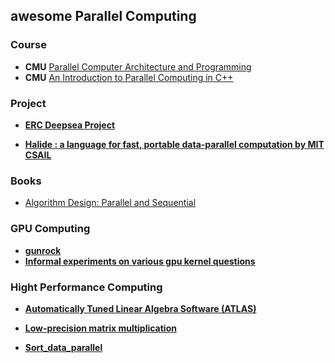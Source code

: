 ## awesome Parallel Computing
### Course
- **CMU** [Parallel Computer Architecture and Programming](http://15418.courses.cs.cmu.edu/fall2017/)
- **CMU** [An Introduction to Parallel Computing in C++](https://www.cs.cmu.edu/~15210/pasl.html#_c_background)


### Project
- [**ERC Deepsea Project**](http://deepsea.inria.fr/)

- [**Halide : a language for fast, portable data-parallel computation by MIT CSAIL**](https://github.com/halide/Halide)

### Books
- [Algorithm Design: Parallel and Sequential](http://www.parallel-algorithms-book.com/)

### GPU Computing
- [**gunrock**](https://github.com/gunrock/gunrock)
- [**Informal experiments on various gpu kernel questions**](https://github.com/hughperkins/gpu-experiments)

### Hight Performance Computing
- [**Automatically Tuned Linear Algebra Software (ATLAS)**](https://github.com/math-atlas/math-atlas)

- [**Low-precision matrix multiplication**](https://github.com/google/gemmlowp)

- [**Sort_data_parallel**](https://github.com/sol-prog/Sort_data_parallel)
